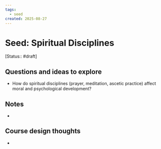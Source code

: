 ```yaml
---
tags:
  - seed
created: 2025-08-27
---
```


# Seed: Spiritual Disciplines
[Status:: #draft]
## Questions and ideas to explore
- How do spiritual disciplines (prayer, meditation, ascetic practice) affect moral and psychological development?

## Notes
- 

## Course design thoughts
- 